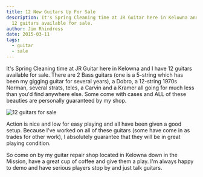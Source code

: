 ```yaml
---
title: 12 New Guitars Up For Sale
description: It's Spring Cleaning time at JR Guitar here in Kelowna and I have
  12 guitars available for sale.
author: Jim Rhindress
date: 2015-03-11
tags:
  - guitar
  - sale
---
```


It's Spring Cleaning time at JR Guitar here in Kelowna and I have 12 guitars available for sale. There are 2 Bass guitars (one is a 5-string which has been my gigging guitar for several years), a Dobro, a 12-string 1970s Norman, several strats, teles, a Carvin and a Kramer all going for much less than you'd find anywhere else. Some come with cases and ALL of these beauties are personally guaranteed by my shop.

<img src="/static/img/12-guitars-for-sale.jpg" alt="12 guitars for sale" style="margin-left: auto; margin-right: auto;" />

Action is nice and low for easy playing and all have been given a good setup. Because I've worked on all of these guitars (some have come in as trades for other work), I absolutely guarantee that they will be in great playing condition.

So come on by my guitar repair shop located in Kelowna down in the Mission, have a great cup of coffee and give them a play. I'm always happy to demo and have serious players stop by and just talk guitars.
